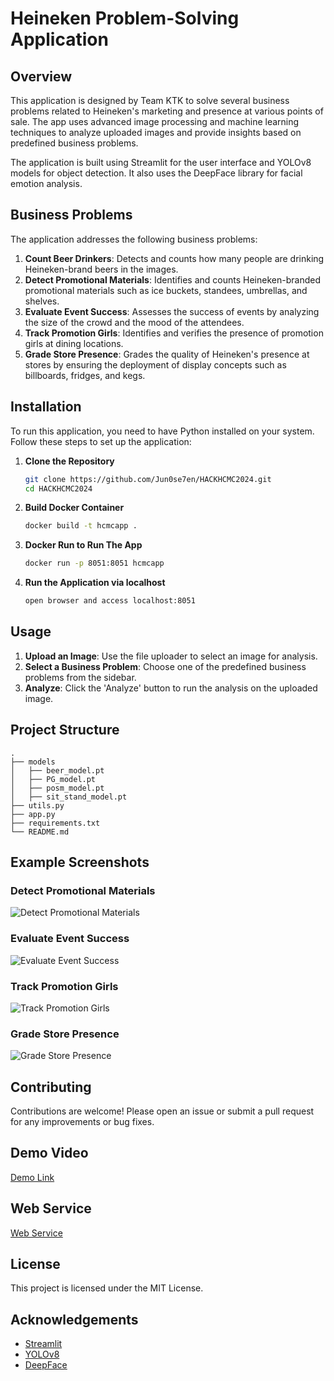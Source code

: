 
# Heineken Problem-Solving Application

## Overview

This application is designed by Team KTK to solve several business problems related to Heineken's marketing and presence at various points of sale. The app uses advanced image processing and machine learning techniques to analyze uploaded images and provide insights based on predefined business problems.

The application is built using Streamlit for the user interface and YOLOv8 models for object detection. It also uses the DeepFace library for facial emotion analysis.

## Business Problems

The application addresses the following business problems:

1. **Count Beer Drinkers**: Detects and counts how many people are drinking Heineken-brand beers in the images.
2. **Detect Promotional Materials**: Identifies and counts Heineken-branded promotional materials such as ice buckets, standees, umbrellas, and shelves.
3. **Evaluate Event Success**: Assesses the success of events by analyzing the size of the crowd and the mood of the attendees.
4. **Track Promotion Girls**: Identifies and verifies the presence of promotion girls at dining locations.
5. **Grade Store Presence**: Grades the quality of Heineken's presence at stores by ensuring the deployment of display concepts such as billboards, fridges, and kegs.

## Installation

To run this application, you need to have Python installed on your system. Follow these steps to set up the application:

1. **Clone the Repository**

    ```bash
    git clone https://github.com/Jun0se7en/HACKHCMC2024.git
    cd HACKHCMC2024
    ```

2. **Build Docker Container**

    ```bash
    docker build -t hcmcapp .
    ```

3. **Docker Run to Run The App**

    ```bash
    docker run -p 8051:8051 hcmcapp
    ```

4. **Run the Application via localhost**

    ```bash
    open browser and access localhost:8051
    ```

## Usage

1. **Upload an Image**: Use the file uploader to select an image for analysis.
2. **Select a Business Problem**: Choose one of the predefined business problems from the sidebar.
3. **Analyze**: Click the 'Analyze' button to run the analysis on the uploaded image.

## Project Structure

```
.
├── models
│   ├── beer_model.pt
│   ├── PG_model.pt
│   ├── posm_model.pt
│   ├── sit_stand_model.pt
├── utils.py
├── app.py
├── requirements.txt
└── README.md
```

## Example Screenshots

### Detect Promotional Materials
![Detect Promotional Materials](screenshots/problem2.png)

### Evaluate Event Success
![Evaluate Event Success](screenshots/problem3.png)

### Track Promotion Girls
![Track Promotion Girls](screenshots/problem4.png)

### Grade Store Presence
![Grade Store Presence](screenshots/problem5.png)

## Contributing

Contributions are welcome! Please open an issue or submit a pull request for any improvements or bug fixes.

## Demo Video

[Demo Link](https://drive.google.com/file/d/1vQOXEvuzBbg69ytEgb7fxF-KccDPy10S/view?usp=sharing)

## Web Service

[Web Service](hackhcmc2024.azurewebsites.net)

## License

This project is licensed under the MIT License.

## Acknowledgements

- [Streamlit](https://streamlit.io/)
- [YOLOv8](https://github.com/ultralytics/yolov5)
- [DeepFace](https://github.com/serengil/deepface)
